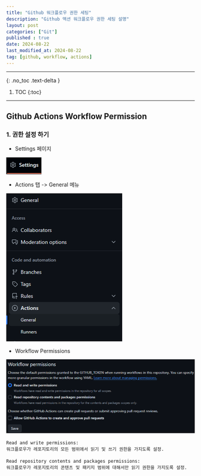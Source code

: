 ```yaml
---
title: "Github 워크플로우 권한 세팅"
description: "Github 액션 워크플로우 권한 세팅 설명"
layout: post
categories: ["Git"]
published : true
date: 2024-08-22
last_modified_at: 2024-08-22
tag: [github, workflow, actions]
---
```

---
{: .no_toc .text-delta }

1. TOC
{:toc}
---

<!-- 글의 제목은 ##
    나머지 큰 제목은 ###
    이후 나머지는 3개이상 -->

## Github Actions Workflow Permission

### 1. 권한 설정 하기

- Settings 페이지

![github-workflow-permissions-1](/assets/img/2024-08-22-git-github-workflow-permissions-1.png)<br>

- Actions 탭 -> General 메뉴

![github-workflow-permissions-2](/assets/img/2024-08-22-git-github-workflow-permissions-2.png)<br>

- Workflow Permissions

![github-workflow-permissions-3](/assets/img/2024-08-22-git-github-workflow-permissions-3.png)<br>

```
Read and write permissions: 
워크플로우가 레포지토리의 모든 범위에서 읽기 및 쓰기 권한을 가지도록 설정.

Read repository contents and packages permissions: 
워크플로우가 레포지토리의 콘텐츠 및 패키지 범위에 대해서만 읽기 권한을 가지도록 설정.
```